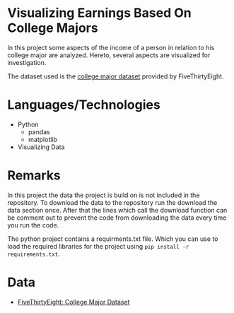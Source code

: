 # Visualizing Earnings Based On College Majors

In this project some aspects of the income of a person in relation to his college major are analyzed. Hereto, several aspects are visualized for investigation.

The dataset used is the [college major dataset](https://raw.githubusercontent.com/fivethirtyeight/data/master/college-majors/recent-grads.csv) provided by FiveThirtyEight.

# Languages/Technologies

* Python 
  * pandas
  * matplotlib
 * Visualizing Data

# Remarks

In this project the data the project is build on is not included in the repository. To download the data to the repository run the download the data section once. After that the lines which call the download function can be comment out to prevent the code from downloading the data every time you run the code.

The python project contains a requirments.txt file. Which you can use to load the required libraries for the project using ``pip install -r requirements.txt``.

# Data

* [FiveThirtyEight: College Major Dataset](https://raw.githubusercontent.com/fivethirtyeight/data/master/college-majors/recent-grads.csv)